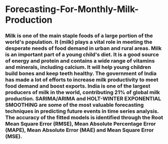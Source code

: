 # Forecasting-For-Monthly-Milk-Production



### Milk is one of the main staple foods of a large portion of the world's population. It (milk) plays a vital role in meeting the desperate needs of food demand in urban and rural areas. Milk is an important part of a young child's diet. It is a good source of energy and protein and contains a wide range of vitamins and minerals, including calcium. It will help young children build bones and keep teeth healthy. The government of India has made a lot of efforts to increase milk productivity to meet food demand and boost exports. India is one of the largest producers of milk in the world, contributing 21% of global milk production. SARIMA/ARIMA and HOLT-WINTER EXPONENTIAL SMOOTHING are some of the most valuable forecasting techniques in predicting future events in time series analysis. The accuracy of the fitted models is identified through the Root Mean Square Error (RMSE), Mean Absolute Percentage Error (MAPE), Mean Absolute Error (MAE) and Mean Square Error (MSE).
